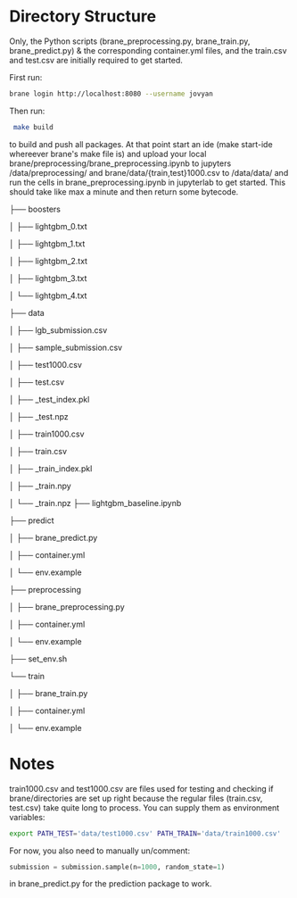 # Directory Structure

Only, the Python scripts (brane_preprocessing.py, brane_train.py, brane_predict.py) & the corresponding container.yml files, and the train.csv and test.csv are initially required to get started.

First run:

```bash
brane login http://localhost:8080 --username jovyan
```

Then run:

```bash
 make build 
```

to build and push all packages. At that point start an ide (make start-ide whereever brane's make file is) and upload your local brane/preprocessing/brane_preprocessing.ipynb to jupyters /data/preprocessing/ and brane/data/{train,test}1000.csv to /data/data/ and run the cells in brane_preprocessing.ipynb in jupyterlab to get started. This should take like max a minute and then return some bytecode.

├── boosters

│   ├── lightgbm_0.txt

│   ├── lightgbm_1.txt

│   ├── lightgbm_2.txt

│   ├── lightgbm_3.txt

│   └── lightgbm_4.txt

├── data

│   ├── lgb_submission.csv

│   ├── sample_submission.csv

│   ├── test1000.csv

│   ├── test.csv

│   ├── _test_index.pkl

│   ├── _test.npz

│   ├── train1000.csv

│   ├── train.csv

│   ├── _train_index.pkl

│   ├── _train.npy

│   └── _train.npz
├── lightgbm_baseline.ipynb

├── predict

│   ├── brane_predict.py

│   ├── container.yml

│   └── env.example

├── preprocessing

│   ├── brane_preprocessing.py

│   ├── container.yml

│   └── env.example

├── set_env.sh

└── train

│   ├── brane_train.py

│   ├── container.yml

│   └── env.example


# Notes

train1000.csv and test1000.csv are files used for testing and checking if brane/directories are set up right because the regular files (train.csv, test.csv) take quite long to process. You can supply them as environment variables:

```bash
export PATH_TEST='data/test1000.csv' PATH_TRAIN='data/train1000.csv' 
```

For now, you also need to manually un/comment:

```python
submission = submission.sample(n=1000, random_state=1)
```

in brane_predict.py for the prediction package to work.
    
